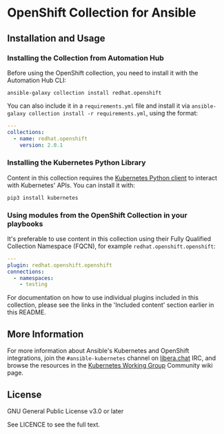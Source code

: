 # OpenShift Collection for Ansible


## Installation and Usage

### Installing the Collection from Automation Hub

Before using the OpenShift collection, you need to install it with the Automation Hub CLI:

    ansible-galaxy collection install redhat.openshift

You can also include it in a `requirements.yml` file and install it via `ansible-galaxy collection install -r requirements.yml`, using the format:

```yaml
---
collections:
  - name: redhat.openshift
    version: 2.0.1
```

### Installing the Kubernetes Python Library

Content in this collection requires the [Kubernetes Python client](https://pypi.org/project/kubernetes/) to interact with Kubernetes' APIs. You can install it with:

    pip3 install kubernetes

### Using modules from the OpenShift Collection in your playbooks

It's preferable to use content in this collection using their Fully Qualified Collection Namespace (FQCN), for example `redhat.openshift.openshift`:

```yaml
---
plugin: redhat.openshift.openshift
connections:
  - namespaces:
    - testing
```

For documentation on how to use individual plugins included in this collection, please see the links in the 'Included content' section earlier in this README.


## More Information

For more information about Ansible's Kubernetes and OpenShift integrations, join the `#ansible-kubernetes` channel on [libera.chat](https://libera.chat/) IRC, and browse the resources in the [Kubernetes Working Group](https://github.com/ansible/community/wiki/Kubernetes) Community wiki page.

## License

GNU General Public License v3.0 or later

See LICENCE to see the full text.
